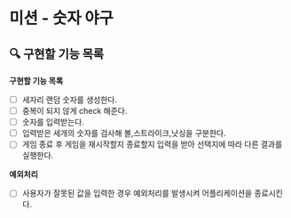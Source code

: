 # 미션 - 숫자 야구

## 🔍 구현할 기능 목록

**구현할 기능 목록**

- [ ] 세자리 랜덤 숫자를 생성한다.
- [ ] 중복이 되지 않게 check 해준다.
- [ ] 숫자를 입력받는다.
- [ ] 입력받은 세개의 숫자를 검사해 볼,스트라이크,낫싱을 구분한다.
- [ ] 게임 종료 후 게임을 재시작할지 종료할지 입력을 받아 선택지에 따라 다른 결과를 실행한다.

**예외처리**

- [ ] 사용자가 잘못된 값을 입력한 경우 예외처리를 발생시켜 어플리케이션을 종료시킨다.
